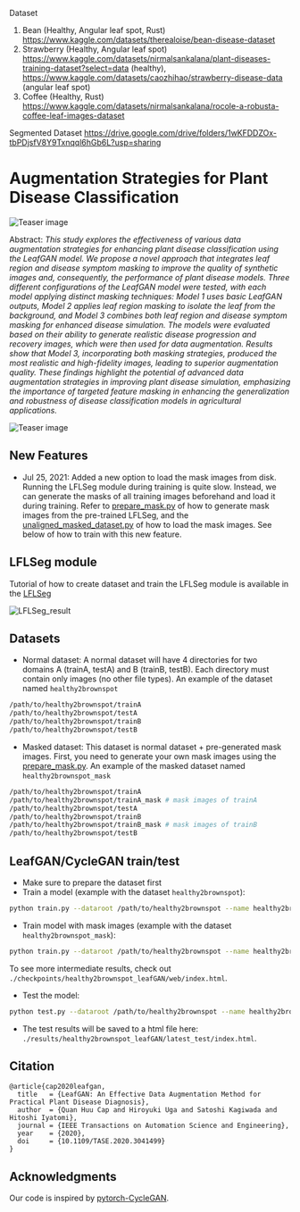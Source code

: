 Dataset 
1. Bean (Healthy, Angular leaf spot, Rust)    https://www.kaggle.com/datasets/therealoise/bean-disease-dataset
2. Strawberry (Healthy, Angular leaf spot)  https://www.kaggle.com/datasets/nirmalsankalana/plant-diseases-training-dataset?select=data (healthy), https://www.kaggle.com/datasets/caozhihao/strawberry-disease-data (angular leaf spot)
3. Coffee (Healthy, Rust)  https://www.kaggle.com/datasets/nirmalsankalana/rocole-a-robusta-coffee-leaf-images-dataset

Segmented Dataset
https://drive.google.com/drive/folders/1wKFDDZOx-tbPDjsfV8Y9Txnqql6hGb6L?usp=sharing




# Augmentation Strategies for Plant Disease Classification

![Teaser image](media/Teaser.png)


Abstract: *This study explores the effectiveness of various data augmentation strategies for enhancing plant disease classification using the LeafGAN model. We propose a novel approach that integrates leaf region and disease symptom masking to improve the quality of synthetic images and, consequently, the performance of plant disease models. Three different configurations of the LeafGAN model were tested, with each model applying distinct masking techniques: Model 1 uses basic LeafGAN outputs, Model 2 applies leaf region masking to isolate the leaf from the background, and Model 3 combines both leaf region and disease symptom masking for enhanced disease simulation. The models were evaluated based on their ability to generate realistic disease progression and recovery images, which were then used for data augmentation. Results show that Model 3, incorporating both masking strategies, produced the most realistic and high-fidelity images, leading to superior augmentation quality. These findings highlight the potential of advanced data augmentation strategies in improving plant disease simulation, emphasizing the importance of targeted feature masking in enhancing the generalization and robustness of disease classification models in agricultural applications.*


![Teaser image](media/Teaser_result.png)
## New Features

- Jul 25, 2021: Added a new option to load the mask images from disk. Running the LFLSeg module during training is quite slow. Instead, we can generate the masks of all training images beforehand and load it during training. Refer to [prepare_mask.py](https://github.com/IyatomiLab/LeafGAN/blob/master/prepare_mask.py) of how to generate mask images from the pre-trained LFLSeg, and the [unaligned_masked_dataset.py](https://github.com/IyatomiLab/LeafGAN/blob/master/data/unaligned_masked_dataset.py) of how to load the mask images. See below of how to train with this new feature.

## LFLSeg module
Tutorial of how to create dataset and train the LFLSeg module is available in the [LFLSeg](https://github.com/IyatomiLab/LeafGAN/tree/master/LFLSeg)

![LFLSeg_result](media/LFLSeg_infer.png)

## Datasets
- Normal dataset: A normal dataset will have 4 directories for two domains A (trainA, testA) and B (trainB, testB). Each directory must contain only images (no other file types).
An example of the dataset named `healthy2brownspot`
```bash
/path/to/healthy2brownspot/trainA
/path/to/healthy2brownspot/testA
/path/to/healthy2brownspot/trainB
/path/to/healthy2brownspot/testB
```
- Masked dataset: This dataset is normal dataset + pre-generated mask images. First, you need to generate your own mask images using the [prepare_mask.py](https://github.com/IyatomiLab/LeafGAN/blob/master/prepare_mask.py). An example of the masked dataset named `healthy2brownspot_mask`
```bash
/path/to/healthy2brownspot/trainA
/path/to/healthy2brownspot/trainA_mask # mask images of trainA
/path/to/healthy2brownspot/testA
/path/to/healthy2brownspot/trainB
/path/to/healthy2brownspot/trainB_mask # mask images of trainB
/path/to/healthy2brownspot/testB
```
## LeafGAN/CycleGAN train/test
- Make sure to prepare the dataset first
- Train a model (example with the dataset `healthy2brownspot`):
```bash
python train.py --dataroot /path/to/healthy2brownspot --name healthy2brownspot_leafGAN --model leaf_gan
```
- Train model with mask images (example with the dataset `healthy2brownspot_mask`):
```bash
python train.py --dataroot /path/to/healthy2brownspot --name healthy2brownspot_leafGAN --model leaf_gan --dataset_mode unaligned_masked
```
To see more intermediate results, check out `./checkpoints/healthy2brownspot_leafGAN/web/index.html`.
- Test the model:
```bash
python test.py --dataroot /path/to/healthy2brownspot --name healthy2brownspot_leafGAN --model leaf_gan
```
- The test results will be saved to a html file here: `./results/healthy2brownspot_leafGAN/latest_test/index.html`.

## Citation

```
@article{cap2020leafgan,
  title   = {LeafGAN: An Effective Data Augmentation Method for Practical Plant Disease Diagnosis},
  author  = {Quan Huu Cap and Hiroyuki Uga and Satoshi Kagiwada and Hitoshi Iyatomi},
  journal = {IEEE Transactions on Automation Science and Engineering},
  year    = {2020},
  doi     = {10.1109/TASE.2020.3041499}
}
```

## Acknowledgments
Our code is inspired by [pytorch-CycleGAN](https://github.com/junyanz/pytorch-CycleGAN-and-pix2pix).

